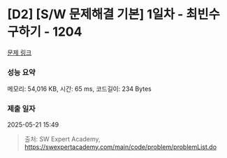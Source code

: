 # [D2] [S/W 문제해결 기본] 1일차 - 최빈수 구하기 - 1204 

[문제 링크](https://swexpertacademy.com/main/code/problem/problemDetail.do?contestProbId=AV13zo1KAAACFAYh) 

### 성능 요약

메모리: 54,016 KB, 시간: 65 ms, 코드길이: 234 Bytes

### 제출 일자

2025-05-21 15:49



> 출처: SW Expert Academy, https://swexpertacademy.com/main/code/problem/problemList.do